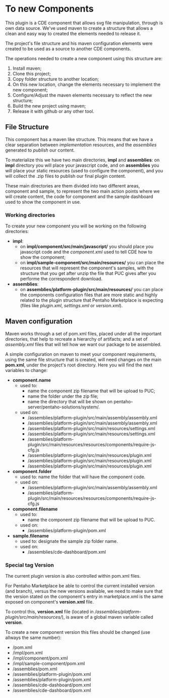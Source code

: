 # To new Components

This plugin is a CDE component that allows svg file manipulation, through is own data source. We've used maven to create a structure that allows a clean and easy way to created the elements needed to release it.

The project's file structure and his maven configuration elements were created to be used as a source to another CDE components. 

The operations needed to create a new component using this structure are:

1. Install maven;
1. Clone this project;
1. Copy folder structure to another location;
1. On this new location, change the elements necessary to implement the new component;
1. Configure/Adjust the maven elements necessary to reflect the new structure;
1. Build the new project using maven;
1. Release it with github or any other tool.

## File Structure

This component has a maven like structure. This means that we have a clear separation between _implementation_ resources, and the _assemblies_ generated to _publish_ our content.

To materialize this we have two main directories, **impl** and **assemblies**: on **impl** directory you will place your javascript code, and on **assemblies** you will place your static resources (used to configure the component), and you will collect the .zip files to publish our final plugin content.

These main directories are them divided into two different areas, component and sample, to represent the two main action points where we will create content, the code for component and the sample dashboard used to show the component in use.

### Working directories

To create your new component you will be working on the following directories:

* **impl**:
	* on **impl/component/src/main/javascript/** you should place you javascript code and the _component.xml_ used to tell CDE how to show the component;
	* on **impl/sample-component/src/main/resources/** you can place the resources that will represent the component's samples, with the structure that you get after unzip the file that PUC gives after you performe the correspondent download.
* **assemblies**:
	* on **assemblies/platform-plugin/src/main/resources/** you can place the components configuration files that are more static and highly related to the plugin structure that Pentaho Marketplace is expecting (files like _plugin.xml_, _settings.xml_ or _version.xml_). 

## Maven configuration

Maven works through a set of pom.xml files, placed under all the important directories, that help to recreate a hierarchy of artifacts; and a set of _assembly.xml_ files that will tell how we want our package to be assembled.

A simple configuration on maven to meet your component requirements, using the same file structure that is created, will need changes on the main **pom.xml**, under the project's root directory. Here you will find the next variables to change:

* **component.name**
	* used to:
		* name the component zip filename that will be upload to PUC;
		* name the folder under the zip file;
		* name the directory that will be shown on pentaho-server/pentaho-solutions/system/.
	* used on:
		* /assemblies/platform-plugin/src/main/assembly/assembly.xml
		* /assemblies/platform-plugin/src/main/assembly/assembly.xml
		* /assemblies/platform-plugin/src/main/resources/settings.xml
		* /assemblies/platform-plugin/src/main/resources/settings.xml
		* /assemblies/platform-plugin/src/main/resources/resources/components/require-js-cfg.js
		* /assemblies/platform-plugin/src/main/resources/plugin.xml
		* /assemblies/platform-plugin/src/main/resources/plugin.xml
		* /assemblies/platform-plugin/src/main/resources/plugin.xml
* **component.folder**
	* used to: name the folder that will have the component code.
	* used on:
		* /assemblies/platform-plugin/src/main/assembly/assembly.xml
		* /assemblies/platform-plugin/src/main/resources/resources/components/require-js-cfg.js
* **component.filename**
	* used to:
		* name the component zip filename that will be upload to PUC.
	* used on:
		* /assemblies/platform-plugin/pom.xml
* **sample.filename**
	* used to: designate the sample zip folder name. 
	* used on:
		* /assemblies/cde-dashboard/pom.xml

### Special tag Version

The current plugin version is also controlled within pom.xml files. 

For Pentaho Marketplace be able to control the current installed version (and branch), versus the new versions available, we need to make sure that the version stated on the component's entry in marketplace.xml is the same exposed on component's **version.xml** file.

To control this, **version.xml** file (located in _/assemblies/platform-plugin/src/main/resources/_), is aware of a global maven variable called **version**.

To create a new component version this files should be changed (use allways the same number):

* /pom.xml
* /impl/pom.xml
* /impl/component/pom.xml
* /impl/sample-component/pom.xml
* /assemblies/pom.xml
* /assemblies/platform-plugin/pom.xml
* /assemblies/platform-plugin/pom.xml
* /assemblies/cde-dashboard/pom.xml
* /assemblies/cde-dashboard/pom.xml

